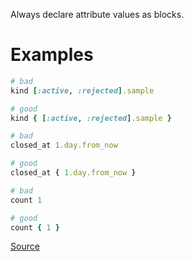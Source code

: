 
Always declare attribute values as blocks.

# Examples

```ruby
# bad
kind [:active, :rejected].sample

# good
kind { [:active, :rejected].sample }

# bad
closed_at 1.day.from_now

# good
closed_at { 1.day.from_now }

# bad
count 1

# good
count { 1 }
```

[Source](http://www.rubydoc.info/gems/rubocop/RuboCop/Cop/FactoryBot/AttributeDefinedStatically)